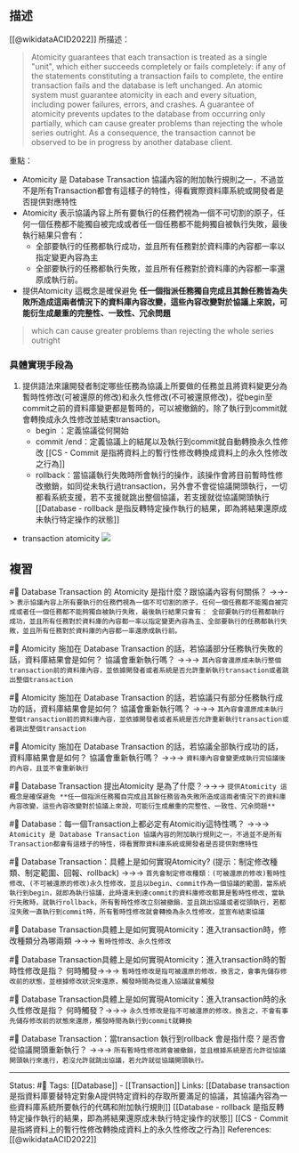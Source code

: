 ## 描述

[[@wikidataACID2022]] 所描述：
> Atomicity guarantees that each transaction is treated as a single "unit", which either succeeds completely or fails completely: if any of the statements constituting a transaction fails to complete, the entire transaction fails and the database is left unchanged. An atomic system must guarantee atomicity in each and every situation, including power failures, errors, and crashes. A guarantee of atomicity prevents updates to the database from occurring only partially, which can cause greater problems than rejecting the whole series outright. As a consequence, the transaction cannot be observed to be in progress by another database client.

重點：
- Atomicity 是 Database Transaction 協議內容的附加執行規則之一，不過並不是所有Transaction都會有這樣子的特性，得看實際資料庫系統或開發者是否提供對應特性
- Atomicity 表示協議內容上所有要執行的任務們視為一個不可切割的原子，任何一個任務都不能獨自被完成或者任一個任務都不能夠獨自被執行失敗，最後執行結果只會有：
	- 全部要執行的任務都執行成功，並且所有任務對於資料庫的內容都一率以指定變更內容為主
	- 全部要執行的任務都執行失敗，並且所有任務對於資料庫的內容都一率還原成執行前。
- 提供Atomicity 這概念是確保避免 **任一個指派任務獨自完成且其餘任務皆為失敗所造成這兩者情況下的資料庫內容改變，這些內容改變對於協議上來說，可能衍生成嚴重的完整性、一致性、冗余問題**
> which can cause greater problems than rejecting the whole series outright


### 具體實現手段為
1. 提供語法來讓開發者制定哪些任務為協議上所要做的任務並且將資料變更分為暫時性修改(可被還原的修改)和永久性修改(不可被還原修改)，從begin至commit之前的資料庫變更都是暫時的，可以被撤銷的，除了執行到commit就會轉換成永久性修改並結束transaction。
	- begin ：定義協議從何開始
	- commit /end：定義協議上的結尾以及執行到commit就自動轉換永久性修改
	[[CS - Commit 是指將資料上的暫行性修改轉換成資料上的永久性修改之行為]]
	- rollback：當協議執行失敗時所會執行的操作，該操作會將目前暫時性修改撤銷，如同從未執行過transaction，另外會不會從協議開頭執行，一切都看系統支援，若不支援就跳出整個協議，若支援就從協議開頭執行
	[[Database - rollback 是指反轉特定操作執行的結果，即為將結果還原成未執行特定操作的狀態]]
- transaction atomicity
![](https://docs.oracle.com/cd/E18283_01/server.112/e16508/img/cncpt025.gif)

## 複習
#🧠 Database Transaction 的 Atomicity 是指什麼？跟協議內容有何關係？ ->->-> `表示協議內容上所有要執行的任務們視為一個不可切割的原子，任何一個任務都不能獨自被完成或者任一個任務都不能夠獨自被執行失敗，最後執行結果只會有： 全部要執行的任務都執行成功，並且所有任務對於資料庫的內容都一率以指定變更內容為主、全部要執行的任務都執行失敗，並且所有任務對於資料庫的內容都一率還原成執行前。`
<!--SR:!2023-02-20,145,250-->


#🧠 Atomicity 施加在 Database Transaction 的話，若協議部分任務執行失敗的話，資料庫結果會是如何？  協議會重新執行嗎？ ->->-> `其內容會還原成未執行整個transaction前的資料庫內容，並依據開發者或者系統是否允許重新執行transaction或者跳出整個transaction`
<!--SR:!2023-03-23,165,250-->


#🧠 Atomicity 施加在 Database Transaction 的話，若協議只有部分任務執行成功的話，資料庫結果會是如何？  協議會重新執行嗎？ ->->-> `其內容會還原成未執行整個transaction前的資料庫內容，並依據開發者或者系統是否允許重新執行transaction或者跳出整個transaction`
<!--SR:!2022-10-15,69,250-->

#🧠 Atomicity 施加在 Database Transaction 的話，若協議全部執行成功的話，資料庫結果會是如何？  協議會重新執行嗎？ ->->-> `資料庫內容會變更成執行完協議後的內容，且並不會重新執行`
<!--SR:!2022-10-12,68,250-->

#🧠 Database Transaction  提出Atomicity 是為了什麼？->->-> `提供Atomicity 這概念是確保避免 **任一個指派任務獨自完成且其餘任務皆為失敗所造成這兩者情況下的資料庫內容改變，這些內容改變對於協議上來說，可能衍生成嚴重的完整性、一致性、冗余問題**`
<!--SR:!2023-02-26,148,250-->


#🧠 Database：每一個Transaction上都必定有Atomicitiy這特性嗎？ ->->-> `Atomicity 是 Database Transaction 協議內容的附加執行規則之一，不過並不是所有Transaction都會有這樣子的特性，得看實際資料庫系統或開發者是否提供對應特性`
<!--SR:!2022-10-10,67,250-->

#🧠 Database Transaction：具體上是如何實現Atomicity? (提示：制定修改種類、制定範圍、回報、rollback) ->->-> `首先會制定修改種類：(可被還原的修改)暫時性修改、(不可被還原的修改)永久性修改，並且以begin、commit作為一個協議的範圍，當系統執行到begin，就即為執行協議，此時還未到達commit的資料庫修改都算是暫時性修改，當執行失敗時，就執行rollback，所有暫時性修改立刻被撤銷，並且跳出協議或者從頭執行，若都沒失敗一直執行到commit時，所有暫時性修改就會轉換為永久性修改，並宣布結束協議`
<!--SR:!2022-10-21,74,250-->

#🧠 Database Transaction具體上是如何實現Atomicity：進入transaction時，修改種類分為哪兩類 ->->-> `暫時性修改、永久性修改`
<!--SR:!2022-10-21,74,250-->


#🧠 Database Transaction具體上是如何實現Atomicity：進入transaction時的暫時性修改是指？ 何時觸發->->-> `暫時性修改是指可被還原的修改，換言之，會事先儲存修改前的狀態，並根據修改狀況來還原，觸發時間為從進入協議就會觸發`
<!--SR:!2023-01-08,117,250-->


#🧠 Database Transaction具體上是如何實現Atomicity：進入transaction時的永久性修改是指？ 何時觸發？->->-> `永久性修改是指不可被還原的修改，換言之，不會有事先儲存修改前的狀態來還原，觸發時間為執行到commit就轉換`
<!--SR:!2022-10-21,74,250-->

#🧠 Database Transaction：當transaction 執行到rollback 會是指什麼？是否會從協議開頭重新執行？ ->->-> `所有暫時性修改將會被撤銷，並且根據系統是否允許從協議開頭執行來進行，若沒允許就跳出協議，若允許就從協議開頭執行。`
<!--SR:!2023-01-04,117,250-->

---
Status: #🌱 
Tags:
[[Database]] - [[Transaction]]
Links:
[[Database transaction 是指資料庫要替特定對象A提供特定資料的存取所要滿足的協議，其協議內容為一些資料庫系統所要執行的代碼和附加執行規則]]
[[Database - rollback 是指反轉特定操作執行的結果，即為將結果還原成未執行特定操作的狀態]]
[[CS - Commit 是指將資料上的暫行性修改轉換成資料上的永久性修改之行為]]
References:
[[@wikidataACID2022]]